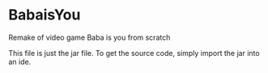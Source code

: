 # BabaisYou
Remake of video game Baba is you from scratch

This file is just the jar file. To get the source code, simply import the jar into an ide.
